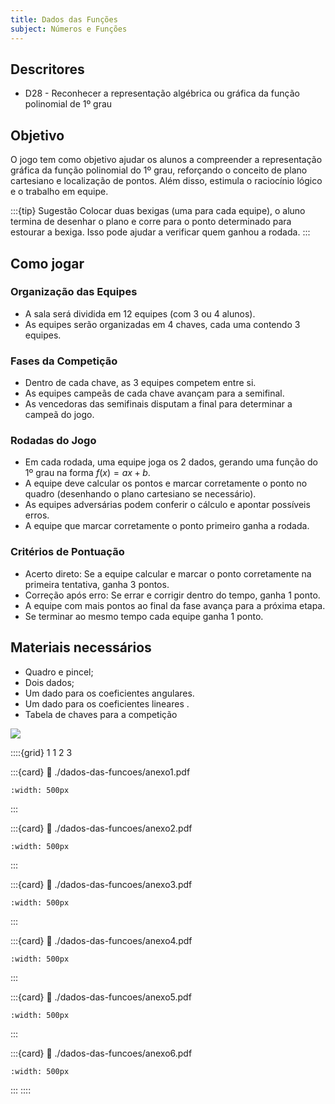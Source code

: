 ```yaml
---
title: Dados das Funções
subject: Números e Funções
---
```


## Descritores

* D28 - Reconhecer a representação algébrica ou gráfica da função polinomial de 1º grau

## Objetivo

O jogo tem como objetivo ajudar os alunos a compreender a representação gráfica da função polinomial do 1º grau, reforçando o conceito de plano cartesiano e localização de pontos. Além disso, estimula o raciocínio lógico e o trabalho em equipe.

:::{tip} Sugestão
Colocar duas bexigas (uma para cada equipe), o aluno termina de desenhar o plano e corre para o ponto determinado para estourar a bexiga. Isso pode ajudar a verificar quem ganhou a rodada.
:::

## Como jogar

### Organização das Equipes

* A sala será dividida em 12 equipes (com 3 ou 4 alunos).
* As equipes serão organizadas em 4 chaves, cada uma contendo 3 equipes.

### Fases da Competição

* Dentro de cada chave, as 3 equipes competem entre si.
* As equipes campeãs de cada chave avançam para a semifinal.
* As vencedoras das semifinais disputam a final para determinar a campeã do jogo.

### Rodadas do Jogo

* Em cada rodada, uma equipe joga os 2 dados, gerando uma função do 1º grau na forma $f(x)=ax+b$.
* A equipe deve calcular os pontos e marcar corretamente o ponto no quadro (desenhando o plano cartesiano se necessário).
* As equipes adversárias podem conferir o cálculo e apontar possíveis erros.
* A equipe que marcar corretamente o ponto primeiro ganha a rodada.

### Critérios de Pontuação

* Acerto direto: Se a equipe calcular e marcar o ponto corretamente na primeira tentativa, ganha 3 pontos.
* Correção após erro: Se errar e corrigir dentro do tempo, ganha 1 ponto.
* A equipe com mais pontos ao final da fase avança para a próxima etapa.
* Se terminar ao mesmo tempo cada equipe ganha 1 ponto.

## Materiais necessários

* Quadro e pincel;
* Dois dados;
* Um dado para os coeficientes angulares.
* Um dado para os coeficientes lineares .
* Tabela de chaves para a competição

[![](https://badgen.net/badge/Download/ZIP)](./dados-das-funcoes/tudo.zip)

::::{grid} 1 1 2 3

:::{card}
:link: ./dados-das-funcoes/anexo1.pdf
```{image} ./dados-das-funcoes/anexo1.png
:width: 500px
```
:::

:::{card}
:link: ./dados-das-funcoes/anexo2.pdf
```{image} ./dados-das-funcoes/anexo2.png
:width: 500px
```
:::

:::{card}
:link: ./dados-das-funcoes/anexo3.pdf
```{image} ./dados-das-funcoes/anexo3.png
:width: 500px
```
:::

:::{card}
:link: ./dados-das-funcoes/anexo4.pdf
```{image} ./dados-das-funcoes/anexo4.png
:width: 500px
```
:::

:::{card}
:link: ./dados-das-funcoes/anexo5.pdf
```{image} ./dados-das-funcoes/anexo5.png
:width: 500px
```
:::

:::{card}
:link: ./dados-das-funcoes/anexo6.pdf
```{image} ./dados-das-funcoes/anexo6.png
:width: 500px
```
:::
::::